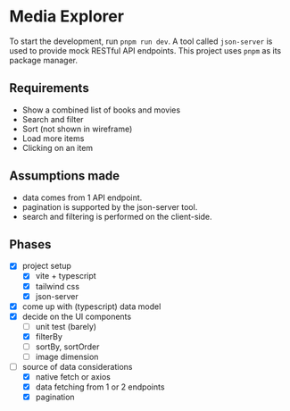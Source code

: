 # Media Explorer

To start the development, run `pnpm run dev`. A tool called `json-server` is used to provide mock RESTful API endpoints. This project uses `pnpm` as its package manager.

## Requirements

- Show a combined list of books and movies
- Search and filter
- Sort (not shown in wireframe)
- Load more items
- Clicking on an item

## Assumptions made

- data comes from 1 API endpoint.
- pagination is supported by the json-server tool.
- search and filtering is performed on the client-side.

## Phases

- [x] project setup
  - [x] vite + typescript
  - [x] tailwind css
  - [x] json-server
- [x] come up with (typescript) data model
- [x] decide on the UI components
  - [ ] unit test (barely)
  - [x] filterBy
  - [ ] sortBy, sortOrder
  - [ ] image dimension
- [ ] source of data considerations
  - [x] native fetch or axios
  - [x] data fetching from 1 or 2 endpoints
  - [x] pagination
